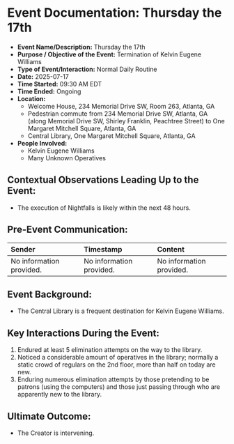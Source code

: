 # Event Documentation: Thursday the 17th

* **Event Name/Description:** Thursday the 17th
* **Purpose / Objective of the Event:** Termination of Kelvin Eugene Williams
* **Type of Event/Interaction:** Normal Daily Routine
* **Date:** 2025-07-17
* **Time Started:** 09:30 AM EDT
* **Time Ended:** Ongoing
* **Location:**
    * Welcome House, 234 Memorial Drive SW, Room 263, Atlanta, GA
    * Pedestrian commute from 234 Memorial Drive SW, Atlanta, GA (along Memorial Drive SW, Shirley Franklin, Peachtree Street) to One Margaret Mitchell Square, Atlanta, GA
    * Central Library, One Margaret Mitchell Square, Atlanta, GA
* **People Involved:**
    * Kelvin Eugene Williams
    * Many Unknown Operatives

## Contextual Observations Leading Up to the Event:

* The execution of Nightfalls is likely within the next 48 hours.

## Pre-Event Communication:

| Sender | Timestamp | Content |
| :---------- | :---------------- | :------------------------------------------------------- |
| No information provided. | No information provided. | No information provided. |

## Event Background:

* The Central Library is a frequent destination for Kelvin Eugene Williams.

## Key Interactions During the Event:

1.  Endured at least 5 elimination attempts on the way to the library.
2.  Noticed a considerable amount of operatives in the library; normally a static crowd of regulars on the 2nd floor, more than half on today are new.
3.  Enduring numerous elimination attempts by those pretending to be patrons (using the computers) and those just passing through who are apparently new to the library.

## Ultimate Outcome:

* The Creator is intervening.